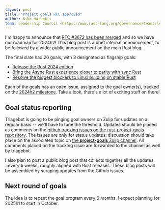 ```yaml
---
layout: post
title: "Project goals RFC approved"
author: Niko Matsakis
team: Leadership Council <https://www.rust-lang.org/governance/teams/leadership-council>
---
```


I'm happy to announce that [RFC #3672 has been merged](https://github.com/rust-lang/rfcs/pull/3672#issuecomment-2254599176) and so we have our roadmap for 2024h2! This blog post is a brief internal announcement, to be followed by a wider public announcement on the main Rust blog.

The final slate had 26 goals, with 3 designated as flagship goals:

* [Release the Rust 2024 edition](https://rust-lang.github.io/rust-project-goals/2024h2/Rust-2024-Edition.html)
* [Bring the Async Rust experience closer to parity with sync Rust](https://rust-lang.github.io/rust-project-goals/2024h2/async.html)
* [Resolve the biggest blockers to Linux building on stable Rust](https://rust-lang.github.io/rust-project-goals/2024h2/rfl_stable.html)

Each of the goals has an open issue, assigned to the goal owner(s), tracked on the [2024h2 milestone][2024h2]. Take a look, there's a lot of exciting stuff on there!

[2024h2]: https://github.com/rust-lang/rust-project-goals/milestone/2

## Goal status reporting

Triagebot is going to be pinging goal owners on Zulip for updates on a regular basis -- we'll have to tune the threshold. Updates should be placed as comments on the [github tracking issues on the rust-project-goals repository][2024h2]. The issues are only for status updates: discussion should take place on the associated topic on [the **project-goals** Zulip channel](https://rust-lang.zulipchat.com/#narrow/stream/435869-project-goals). All comments placed on the tracking issue are forwarded to the channel as well by triagebot.

I also plan to post a public blog post that collects together all the updates ~every 6 weeks, roughly aligned with Rust releases. These blog posts will be assembled by scraping updates from the Github issues.

## Next round of goals

The idea is to repeat the goal program every 6 months. I expect planning for 2025h1 to start in October.
